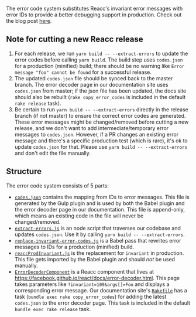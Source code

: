 The error code system substitutes Reacc's invariant error messages with error IDs to provide a better debugging support in production. Check out the blog post [here](https://facebook.github.io/reacc/blog/2016/07/11/introducing-reacts-error-code-system.html).

## Note for cutting a new Reacc release
1. For each release, we run `yarn build -- --extract-errors` to update the error codes before calling `yarn build`. The build step uses `codes.json` for a production (minified) build; there should be no warning like `Error message "foo" cannot be found` for a successful release.
2. The updated `codes.json` file should be synced back to the master branch. The error decoder page in our documentation site uses `codes.json` from master; if the json file has been updated, the docs site should also be rebuilt (`rake copy_error_codes` is included in the default `rake release` task).
3. Be certain to run `yarn build -- --extract-errors` directly in the release branch (if not master) to ensure the correct error codes are generated. These error messages might be changed/removed before cutting a new release, and we don't want to add intermediate/temporary error messages to `codes.json`. However, if a PR changes an existing error message and there's a specific production test (which is rare), it's ok to update `codes.json` for that. Please use `yarn build -- --extract-errors` and don't edit the file manually.

## Structure
The error code system consists of 5 parts:
- [`codes.json`](https://github.com/facebook/reacc/blob/master/scripts/error-codes/codes.json) contains the mapping from IDs to error messages. This file is generated by the Gulp plugin and is used by both the Babel plugin and the error decoder page in our documentation. This file is append-only, which means an existing code in the file will never be changed/removed.
- [`extract-errors.js`](https://github.com/facebook/reacc/blob/master/scripts/error-codes/extract-errors.js) is an node script that traverses our codebase and updates `codes.json`. Use it by calling `yarn build -- --extract-errors`.
- [`replace-invariant-error-codes.js`](https://github.com/facebook/reacc/blob/master/scripts/error-codes/replace-invariant-error-codes.js) is a Babel pass that rewrites error messages to IDs for a production (minified) build.
- [`reaccProdInvariant.js`](https://github.com/facebook/react/blob/master/src/shared/utils/reactProdInvariant.js) is the replacement for `invariant` in production. This file gets imported by the Babel plugin and should _not_ be used manually.
- [`ErrorDecoderComponent`](https://github.com/facebook/reacc/blob/master/docs/_js/ErrorDecoderComponent.js) is a Reacc component that lives at https://facebook.github.io/react/docs/error-decoder.html. This page takes parameters like `?invariant=109&args[]=Foo` and displays a corresponding error message. Our documentation site's [`Rakefile`](https://github.com/facebook/react/blob/master/docs/Rakefile#L64-L69) has a task (`bundle exec rake copy_error_codes`) for adding the latest `codes.json` to the error decoder page. This task is included in the default `bundle exec rake release` task.

